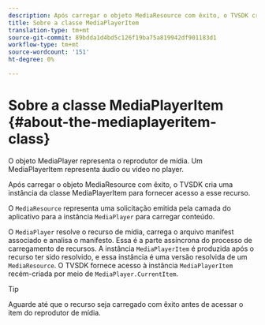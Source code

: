 ```yaml
---
description: Após carregar o objeto MediaResource com êxito, o TVSDK cria uma instância da classe MediaPlayerItem para fornecer acesso a esse recurso.
title: Sobre a classe MediaPlayerItem
translation-type: tm+mt
source-git-commit: 89bdda1d4bd5c126f19ba75a819942df901183d1
workflow-type: tm+mt
source-wordcount: '151'
ht-degree: 0%

---
```



# Sobre a classe MediaPlayerItem {#about-the-mediaplayeritem-class}

O objeto MediaPlayer representa o reprodutor de mídia. Um MediaPlayerItem representa áudio ou vídeo no player.

Após carregar o objeto MediaResource com êxito, o TVSDK cria uma instância da classe MediaPlayerItem para fornecer acesso a esse recurso.

O `MediaResource` representa uma solicitação emitida pela camada do aplicativo para a instância `MediaPlayer` para carregar conteúdo.

O `MediaPlayer` resolve o recurso de mídia, carrega o arquivo manifest associado e analisa o manifesto. Essa é a parte assíncrona do processo de carregamento de recursos. A instância `MediaPlayerItem` é produzida após o recurso ter sido resolvido, e essa instância é uma versão resolvida de um `MediaResource`. O TVSDK fornece acesso à instância `MediaPlayerItem` recém-criada por meio de `MediaPlayer.CurrentItem`.

>[!TIP]
>
>Aguarde até que o recurso seja carregado com êxito antes de acessar o item do reprodutor de mídia.